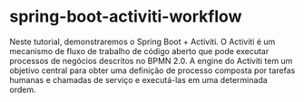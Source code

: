 # spring-boot-activiti-workflow
 Neste tutorial, demonstraremos o Spring Boot + Activiti. O Activiti é um mecanismo de fluxo de trabalho de código aberto que pode executar processos de negócios descritos no BPMN 2.0. A engine do Activiti tem um objetivo central para obter uma definição de processo composta por tarefas humanas e chamadas de serviço e executá-las em uma determinada ordem.
